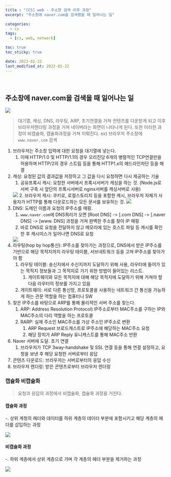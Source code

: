 ```yaml
---
title : "[CS] web - 주소창 검색 이후 과정"
excerpt: "주소창에 naver.com을 검색했을 때 일어나는 일"

categories:
  - cs
tags:
  - [cs, web, network]

toc: true
toc_sticky: true

date: 2023-02-22
last_modified_at: 2023-02-22
---
```

<br>

## 주소창에 naver.com을 검색을 때 일어나는 일

<img src="https://user-images.githubusercontent.com/81230679/220599843-bb3da070-5afd-4c4d-84e4-63d0d91182f0.png" />

> 대기열, 캐싱, DNS, 라우팅, ARP, 초기연결을 거쳐 컨텐츠를 다운받게 되고 이후 브라우저렌더링 과정을 거쳐 네이버라는 화면이 나타나게 된다.
> 또한 이러한 과정이 비캡슐화, 캡슐화과정을 거쳐 이뤄진다.
> ex) 브라우저 주소창에 `www.naver.com` 검색

1. 브라우저는 주소창 입력에 대한 요청을 대기열에 넣는다. 
   1. 이때 HTTP/1.0 및 HTTP/1.1의 경우 오리진당 6개의 병렬적인 TCP연결만을 허용하며 HTTP/2의 경우 스트림 등을 통해 HTTP1.x의 헤드라인차단 등을 해결
2. 캐싱: 요청된 값의 결과값을 저장하고 그 값을 다시 요청하면 다시 제공하는 기술
   1. 공유프록시 캐시: 요청한 서버에서 프록시서버가 캐싱을 하는 것. (Node.js로 서버 구축 시 앞단의 프록시서버로 nginx서버를 캐싱서버로 사용)
   <img src="https://user-images.githubusercontent.com/81230679/220627482-260df952-0b36-48ad-b67c-237ff9eb1ef1.png" />
   2. 브라우저 캐시: 쿠키로, 로컬스토리지 등을 포함한 캐시, 브라우저 자체가 사용자가 HTTP를 통해 다운로드하는 모든 문서를 보유하는 것.
   <img src="https://user-images.githubusercontent.com/81230679/220627519-33051624-f7f4-445e-9848-efe6e9b34a2d.png" />
3. DNS: 도메인 이름과 요청의 IP주소를 매핑.
   1. `www.naver.com`에 DNS쿼리가 오면 [Root DNS] -> [.com DNS] -> [.naver DNS] -> [www. DNS] 과정을 거쳐 완벽한 주소를 찾아 IP 매핑
   2. 바로 DNS로 요청을 전달하지 않고 메모리에 있는 호스트 파일 등 캐시를 확인한 후 캐시미스가 일어나면 DNS로 요청
   <img src="https://user-images.githubusercontent.com/81230679/220622478-d75e061c-a5d7-4b24-bc6c-64eb0455be49.png" />
4. 라우팅(hop by hop통신): IP주소를 찾아가는 과정으로, DNS에서 받은 IP주소를 기반으로 해당 목적지까지 라우팅 테이블, 서브네트워크 등을 고쳐 IP주소를 찾아가야 함
   1. 라우팅 테이블: 송신지에서 수신지까지 도달하기 위해 사용, 라우터에 들어가 있는 목적지 정보들과 그 목적지로 가기 위한 방법이 들어있는 리스트.
      1. 게이트웨이와 모든 목적지에 대해 해당 목적지에 도달하기 위해 거쳐야 할 다음 라우터의 정보를 가지고 있음
   2. 게이트웨이: 서로 다른 통신망, 프로토콜을 사용하는 네트워크 간 통신을 가능하게 하는 관문 역할을 하는 컴퓨터나 SW
5. 찾은 IP주소를 바탕으로 ARP를 통해 물리적인 서버 주소를 찾는다.
   1. ARP: Address Resolution Protocol) IP주소로부터  MAC주소를 구하는 IP와 MAC주소의 다리 역할을 하는 프로토콜
   2. RARP: 실제 주소인 MAC주소를 가상 주소인 IP주소로 변환
      1. ARP Request 브로드캐스트로 IP주소에 해당하는 MAC주소 요청
      2. 해당 장치가 ARP Reply 유니캐스트를 통해 MAC주소 반환
6. Naver 서버에 도달. 초기 연결
   1. 브라우저가 TCP 3way-handshake 및 SSL 연결 등을 통해 연결 설정하고, 요청을 보낸 후 해당 요청한 서버로부터 응답
7. 콘텐츠 다운로드: 브라우저는 서버로부터의 응답 수신
8. 브라우저 렌더링: 받은 콘텐츠로부터 브라우저 렌더링

### 캡슐화 비캡슐화

> 요청과 응답의 과정에서 비캡슐화, 캡슐화 과정을 거친다.

#### 캡슐화 과정

-. 상위 계청의 헤더와 데이터를 하위 계층의 데이터 부분에 포함시키고 해당 계층의 헤더를 삽입하는 과정

<img src="https://user-images.githubusercontent.com/81230679/220629116-6cc20bc7-56ef-4b04-aa4b-10302fdfe2bc.png" />

#### 비캡슐화 과정

-. 하위 계층에서 상위 계층으로 가며 각 계층의 헤더 부분을 제거하는 과정

<img src="https://user-images.githubusercontent.com/81230679/220629766-c0825b6f-01c5-4829-9f49-cceb68ea05ad.png" />



